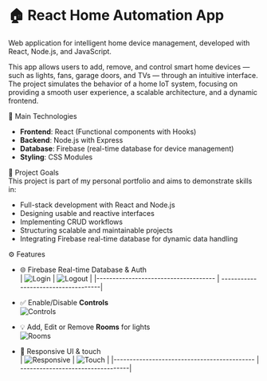 # 🏠 React Home Automation App

Web application for intelligent home device management, developed with React, Node.js, and JavaScript.

This app allows users to add, remove, and control smart home devices — such as lights, fans, garage doors, and TVs — through an intuitive interface.
The project simulates the behavior of a home IoT system, focusing on providing a smooth user experience, a scalable architecture, and a dynamic frontend.

    
🚀 Main Technologies   
- **Frontend**: React (Functional components with Hooks)
- **Backend**: Node.js with Express
- **Database**: Firebase (real-time database for device management)
- **Styling**: CSS Modules  

   
🎯 Project Goals   
This project is part of my personal portfolio and aims to demonstrate skills in:

- Full-stack development with React and Node.js
- Designing usable and reactive interfaces
- Implementing CRUD workflows
- Structuring scalable and maintainable projects
- Integrating Firebase real-time database for dynamic data handling   

    
⚙️ Features   
- 🌐 Firebase Real-time Database & Auth   
    | ![Login](public/assets/login.gif)    | ![Logout](public/assets/logout.gif) |
    |------------------------------------- | ------------------------------------|

- ✅ Enable/Disable **Controls**   
    ![Controls](public/assets/controls.gif)

- 💡  Add, Edit or Remove **Rooms** for lights   
    ![Rooms](public/assets/rooms.gif)

- 📱  Responsive UI & touch   
    | ![Responsive](public/assets/responsive.gif) | ![Touch](public/assets/touch.gif) |
    |-------------------------------------------- | ----------------------------------|

